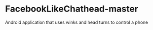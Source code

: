 # FacebookLikeChathead-master
Android application that uses winks and head turns to control a phone

